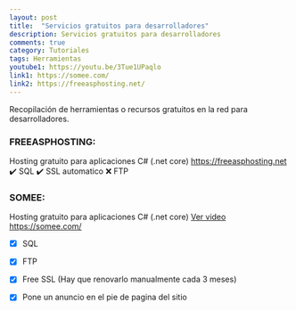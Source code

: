 ```yaml
---
layout: post
title:  "Servicios gratuitos para desarrolladores"
description: Servicios gratuitos para desarrolladores
comments: true
category: Tutoriales
tags: Herramientas
youtube1: https://youtu.be/3Tue1UPaqlo
link1: https://somee.com/
link2: https://freeasphosting.net/
---
```

Recopilación de herramientas o recursos gratuitos en la red para desarrolladores.

### FREEASPHOSTING:
Hosting gratuito para aplicaciones C# (.net core)
<a target="_blank" href="{{ page.link2 }}">https://freeasphosting.net</a> 
:heavy_check_mark: SQL
:heavy_check_mark: SSL automatico
:x: FTP

### SOMEE:
Hosting gratuito para aplicaciones C# (.net core)
<a target="_blank" href="{{ page.youtube1 }}">Ver video</a> 
<a target="_blank" href="{{ page.link }}">https://somee.com/</a> 
- [x] SQL
- [x] FTP
- [x] Free SSL (Hay que renovarlo manualmente cada 3 meses)
- [x] Pone un anuncio en el pie de pagina del sitio
 
